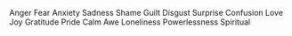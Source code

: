 Anger
Fear
Anxiety
Sadness
Shame
Guilt
Disgust
Surprise
Confusion
Love
Joy
Gratitude
Pride
Calm
Awe
Loneliness
Powerlessness
Spiritual
